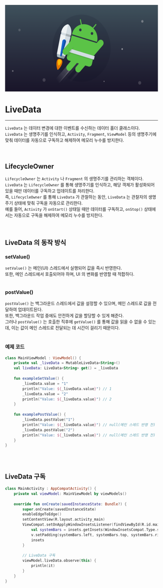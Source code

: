 ![banner](./jetpack.png)
# LiveData
- - -
`LiveData` 는 데이터 변경에 대한 이벤트를 수신하는 데이터 홀더 클래스이다.<br/>
`LiveData` 는 생명주기를 인식하고, `Activity`, `Fragment`, `ViewModel` 등의 생명주기에 맞춰 데이터를 자동으로 구독하고 해제하여 메모리 누수를 방지한다.<br/>
<br/>
<br/>

## LifecycleOwner
`LifecycleOwner` 는 `Activity` 나 `Fragment` 의 생명주기를 관리하는 객체이다.<br/>
`LiveData` 는 `LifecycleOwner` 를 통해 생명주기를 인식하고, 해당 객체가 활성화되어 있을 때만 데이터를 구독하고 업데이트를 처리한다.<br/>
즉, `LifecycleOwner` 를 통해 `LiveData` 가 관찰하는 동안, `LiveData` 는 관찰자의 생명주기 상태에 맞춰 구독을 자동으로 관리한다.<br/>
예를 들어, `Activity` 가 `onStart()` 상태일 때만 데이터를 구독하고, `onStop()` 상태에서는 자동으로 구독을 해제하여 메모리 누수를 방지한다.<br/>
<br/>
<br/>

## LiveData 의 동작 방식
### setValue()
`setValue()` 는 메인(UI) 스레드에서 실행되어 값을 즉시 반영한다.<br/>
또한, 메인 스레드에서 호출되어야 하며, UI 의 변화를 반영할 때 적합하다.<br/>
<br/>

### postValue()
`postValue()` 는 백그라운드 스레드에서 값을 설정할 수 있으며, 메인 스레드로 값을 전달하여 업데이트된다.<br/>
또한, 백그라운드 작업 중에도 안전하게 값을 할당할 수 있게 해준다.<br/>
그러나 `postValue()` 는 호출한 직후에 `getValue()` 를 통해 값을 읽을 수 없을 수 있는데, 이는 값이 메인 스레드로 전달되는 데 시간이 걸리기 때문이다.<br/>
<br/>

### 예제 코드
```kotlin
class MainViewModel : ViewModel() {
    private val _liveData = MutableLiveData<String>()
    val liveData: LiveData<String> get() = _liveData

    fun exampleSetValue() {
        _liveData.value = "1"
        println("Value: ${_liveData.value}") // 1
        _liveData.value = "2"
        println("Value: ${_liveData.value}") // 2
    }

    fun examplePostValue() {
        _liveData.postValue("1")
        println("Value: ${_liveData.value}") // null(메인 스레드 반영 전)
        _liveData.postValue("2")
        println("Value: ${_liveData.value}") // null(메인 스레드 반영 전)
    }
}
```
<br/>
<br/>

## LiveData 구독
```kotlin
class MainActivity : AppCompatActivity() {
    private val viewModel: MainViewModel by viewModels()

    override fun onCreate(savedInstanceState: Bundle?) {
        super.onCreate(savedInstanceState)
        enableEdgeToEdge()
        setContentView(R.layout.activity_main)
        ViewCompat.setOnApplyWindowInsetsListener(findViewById(R.id.main)) { v, insets ->
            val systemBars = insets.getInsets(WindowInsetsCompat.Type.systemBars())
            v.setPadding(systemBars.left, systemBars.top, systemBars.right, systemBars.bottom)
            insets
        }

        // LiveData 구독
        viewModel.liveData.observe(this) {
            println(it)
        }
    }
}
```